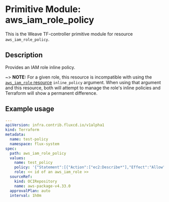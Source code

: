 
# Primitive Module: aws_iam_role_policy

This is the Weave TF-controller primitive module for resource `aws_iam_role_policy`.

## Description

Provides an IAM role inline policy.

~> **NOTE:** For a given role, this resource is incompatible with using the [`aws_iam_role` resource](/docs/providers/aws/r/iam_role.html) `inline_policy` argument. When using that argument and this resource, both will attempt to manage the role's inline policies and Terraform will show a permanent difference.

## Example usage

```yaml
---
apiVersion: infra.contrib.fluxcd.io/v1alpha1
kind: Terraform
metadata:
  name: test-policy
  namespace: flux-system
spec:
  path: aws_iam_role_policy
  values:
    name: test_policy
    policy: '{"Statement":[{"Action":["ec2:Describe*"],"Effect":"Allow","Resource":"*"}],"Version":"2012-10-17"}'
    role: << id of an aws_iam_role >>
  sourceRef:
    kind: OCIRepository
    name: aws-package-v4.33.0
  approvalPlan: auto
  interval: 1h0m
```
